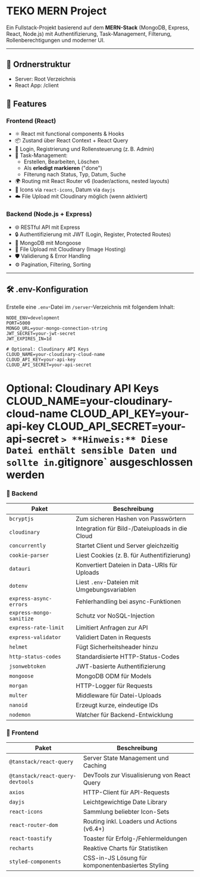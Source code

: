 # TEKO MERN Project

Ein Fullstack-Projekt basierend auf dem **MERN-Stack** (MongoDB, Express, React, Node.js) mit Authentifizierung, Task-Management, Filterung, Rollenberechtigungen und moderner UI.

---

## 📁 Ordnerstruktur

- Server: Root Verzeichnis
- React App: /client

## 🚀 Features

### Frontend (React)

- ⚛️ React mit functional components & Hooks
- 📦 Zustand über React Context + React Query
- 🔐 Login, Registrierung und Rollensteuerung (z. B. Admin)
- 📄 Task-Management:
  - Erstellen, Bearbeiten, Löschen
  - Als **erledigt markieren** ("done")
  - Filterung nach Status, Typ, Datum, Suche
- 🌍 Routing mit React Router v6 (loader/actions, nested layouts)
- 🎨 Icons via `react-icons`, Datum via `dayjs`
- ☁️ File Upload mit Cloudinary möglich (wenn aktiviert)

### Backend (Node.js + Express)

- 🌐 RESTful API mit Express
- 🔒 Authentifizierung mit JWT (Login, Register, Protected Routes)
- 💾 MongoDB mit Mongoose
- 📂 File Upload mit Cloudinary (Image Hosting)
- 🛡 Validierung & Error Handling
- ⚙ Pagination, Filtering, Sorting

---

## 🛠 .env-Konfiguration

Erstelle eine `.env`-Datei im `/server`-Verzeichnis mit folgendem Inhalt:

```env
NODE_ENV=development
PORT=5000
MONGO_URL=your-mongo-connection-string
JWT_SECRET=your-jwt-secret
JWT_EXPIRES_IN=1d

# Optional: Cloudinary API Keys
CLOUD_NAME=your-cloudinary-cloud-name
CLOUD_API_KEY=your-api-key
CLOUD_API_SECRET=your-api-secret
```

# Optional: Cloudinary API Keys CLOUD_NAME=your-cloudinary-cloud-name CLOUD_API_KEY=your-api-key CLOUD_API_SECRET=your-api-secret `> **Hinweis:** Diese Datei enthält sensible Daten und sollte in`.gitignore` ausgeschlossen werden

### 🔧 Backend

| Paket                    | Beschreibung                                    |
| ------------------------ | ----------------------------------------------- |
| `bcryptjs`               | Zum sicheren Hashen von Passwörtern             |
| `cloudinary`             | Integration für Bild-/Dateiuploads in die Cloud |
| `concurrently`           | Startet Client und Server gleichzeitig          |
| `cookie-parser`          | Liest Cookies (z. B. für Authentifizierung)     |
| `datauri`                | Konvertiert Dateien in Data-URIs für Uploads    |
| `dotenv`                 | Liest `.env`-Dateien mit Umgebungsvariablen     |
| `express-async-errors`   | Fehlerhandling bei async-Funktionen             |
| `express-mongo-sanitize` | Schutz vor NoSQL-Injection                      |
| `express-rate-limit`     | Limitiert Anfragen zur API                      |
| `express-validator`      | Validiert Daten in Requests                     |
| `helmet`                 | Fügt Sicherheitsheader hinzu                    |
| `http-status-codes`      | Standardisierte HTTP-Status-Codes               |
| `jsonwebtoken`           | JWT-basierte Authentifizierung                  |
| `mongoose`               | MongoDB ODM für Models                          |
| `morgan`                 | HTTP-Logger für Requests                        |
| `multer`                 | Middleware für Datei-Uploads                    |
| `nanoid`                 | Erzeugt kurze, eindeutige IDs                   |
| `nodemon`                | Watcher für Backend-Entwicklung                 |

### 🎨 Frontend

| Paket                            | Beschreibung                                      |
| -------------------------------- | ------------------------------------------------- |
| `@tanstack/react-query`          | Server State Management und Caching               |
| `@tanstack/react-query-devtools` | DevTools zur Visualisierung von React Query       |
| `axios`                          | HTTP-Client für API-Requests                      |
| `dayjs`                          | Leichtgewichtige Date Library                     |
| `react-icons`                    | Sammlung beliebter Icon-Sets                      |
| `react-router-dom`               | Routing inkl. Loaders und Actions (v6.4+)         |
| `react-toastify`                 | Toaster für Erfolg-/Fehlermeldungen               |
| `recharts`                       | Reaktive Charts für Statistiken                   |
| `styled-components`              | CSS-in-JS Lösung für komponentenbasiertes Styling |
